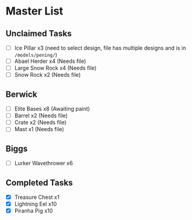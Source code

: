 # Master List

## Unclaimed Tasks
- [ ] Ice Pillar x3 (need to select design, file has multiple designs and is in `/models/pening/`)
- [ ] Abael Herder x4 (Needs file)
- [ ] Large Snow Rock x4 (Needs file)
- [ ] Snow Rock x2 (Needs file)

## Berwick
- [ ] Elite Bases x8 (Awaiting paint)
- [ ] Barrel x2 (Needs file)
- [ ] Crate x2 (Needs file)
- [ ] Mast x1 (Needs file)

## Biggs
- [ ] Lurker Wavethrower x6

## Completed Tasks
- [x] Treasure Chest x1
- [x] Lightning Eel x10
- [x] Piranha Pig x10
